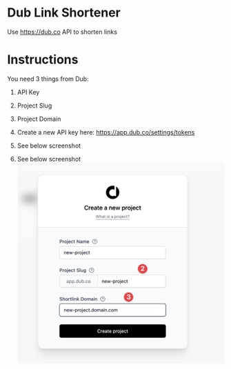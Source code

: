 # Dub Link Shortener

Use https://dub.co API to shorten links 

# Instructions

You need 3 things from Dub: 
1) API Key
2) Project Slug
3) Project Domain

1) Create a new API key here: https://app.dub.co/settings/tokens
2) See below screenshot
3) See below screenshot
![instructions for project slug and domain](assets/project-instructions.png)